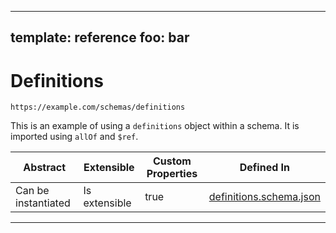 
---
template: reference
foo: bar
---

# Definitions
```
https://example.com/schemas/definitions
```

This is an example of using a `definitions` object within a schema.
It is imported using `allOf` and `$ref`.

| Abstract | Extensible | Custom Properties | Defined In |
|----------|------------|-------------------|------------|
| Can be instantiated | Is extensible | true | [definitions.schema.json](definitions.schema.json) |
---